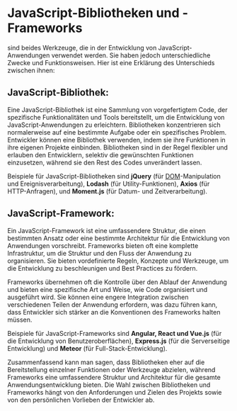 # JavaScript-Bibliotheken und -Frameworks

sind beides Werkzeuge, die in der Entwicklung von JavaScript-Anwendungen verwendet werden. Sie haben jedoch unterschiedliche Zwecke und Funktionsweisen. Hier ist eine Erklärung des Unterschieds zwischen ihnen:

## JavaScript-Bibliothek:

Eine JavaScript-Bibliothek ist eine Sammlung von vorgefertigtem Code, der spezifische Funktionalitäten und Tools bereitstellt, um die Entwicklung von JavaScript-Anwendungen zu erleichtern. Bibliotheken konzentrieren sich normalerweise auf eine bestimmte Aufgabe oder ein spezifisches Problem. Entwickler können eine Bibliothek verwenden, indem sie ihre Funktionen in ihre eigenen Projekte einbinden. Bibliotheken sind in der Regel flexibler und erlauben den Entwicklern, selektiv die gewünschten Funktionen einzusetzen, während sie den Rest des Codes unverändert lassen.

Beispiele für JavaScript-Bibliotheken sind **jQuery** (für [DOM](dom.md)-Manipulation und Ereignisverarbeitung), **Lodash** (für Utility-Funktionen), **Axios** (für HTTP-Anfragen), und **Moment.js** (für Datum- und Zeitverarbeitung).

## JavaScript-Framework:

Ein JavaScript-Framework ist eine umfassendere Struktur, die einen bestimmten Ansatz oder eine bestimmte Architektur für die Entwicklung von Anwendungen vorschreibt. Frameworks bieten oft eine komplette Infrastruktur, um die Struktur und den Fluss der Anwendung zu organisieren. Sie bieten vordefinierte Regeln, Konzepte und Werkzeuge, um die Entwicklung zu beschleunigen und Best Practices zu fördern.

Frameworks übernehmen oft die Kontrolle über den Ablauf der Anwendung und bieten eine spezifische Art und Weise, wie Code organisiert und ausgeführt wird. Sie können eine engere Integration zwischen verschiedenen Teilen der Anwendung erfordern, was dazu führen kann, dass Entwickler sich stärker an die Konventionen des Frameworks halten müssen.

Beispiele für JavaScript-Frameworks sind **Angular, React und Vue.js** (für die Entwicklung von Benutzeroberflächen), **Express.js** (für die Serverseitige Entwicklung) und **Meteor** (für Full-Stack-Entwicklung).

Zusammenfassend kann man sagen, dass Bibliotheken eher auf die Bereitstellung einzelner Funktionen oder Werkzeuge abzielen, während Frameworks eine umfassendere Struktur und Architektur für die gesamte Anwendungsentwicklung bieten. Die Wahl zwischen Bibliotheken und Frameworks hängt von den Anforderungen und Zielen des Projekts sowie von den persönlichen Vorlieben der Entwickler ab.
